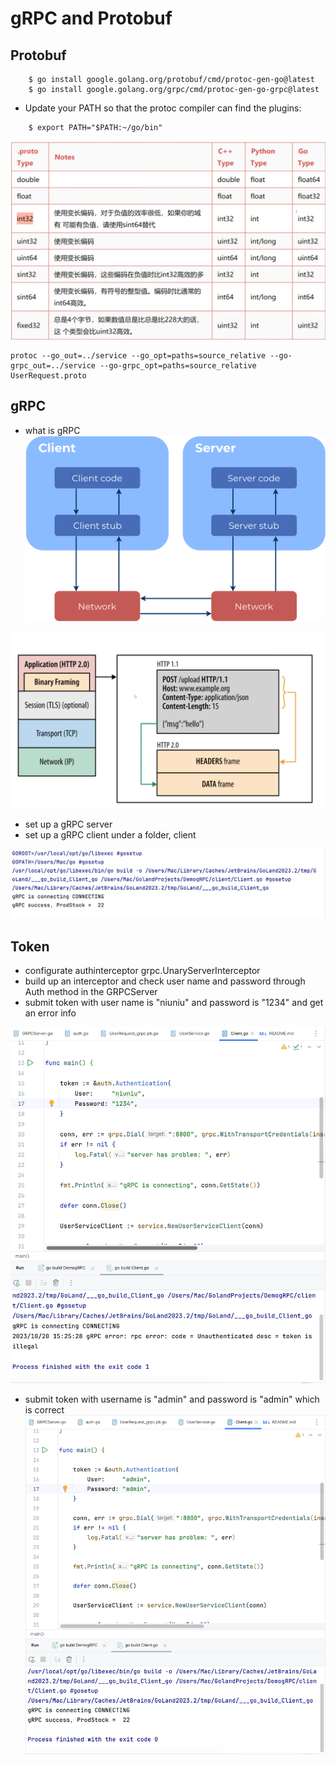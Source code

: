 # gRPC and Protobuf

## Protobuf

```
    $ go install google.golang.org/protobuf/cmd/protoc-gen-go@latest
    $ go install google.golang.org/grpc/cmd/protoc-gen-go-grpc@latest
```

- Update your PATH so that the protoc compiler can find the plugins:
```
    $ export PATH="$PATH:~/go/bin"
```

![protobuf](https://github.com/niuniu268/grpc/blob/master/img/Screenshot%202023-10-20%20at%2008.05.57.png?raw=true)

```
protoc --go_out=../service --go_opt=paths=source_relative --go-grpc_out=../service --go-grpc_opt=paths=source_relative UserRequest.proto
```

## gRPC

- what is gRPC
![gRPC](https://github.com/niuniu268/grpc/blob/master/img/rpc-arch.png?raw=true)

![gRPC](https://github.com/niuniu268/grpc/blob/master/img/Screenshot%202023-10-20%20at%2008.16.05.png?raw=true)

- set up a gRPC server
- set up a gRPC client under a folder, client

![gRPC](https://github.com/niuniu268/grpc/blob/master/img/Screenshot%202023-10-20%20at%2012.19.55.png?raw=true)

## Token

- configurate authinterceptor grpc.UnaryServerInterceptor
- build up an interceptor and check user name and password through Auth method in the GRPCServer
- submit token with user name is "niuniu" and password is "1234" and get an error info

![gRPC](https://github.com/niuniu268/grpc/blob/master/img/Screenshot%202023-10-20%20at%2015.25.42.png?raw=true)

- submit token with username is "admin" and password is "admin" which is correct
![gRPC](https://github.com/niuniu268/grpc/blob/master/img/Screenshot%202023-10-20%20at%2015.26.06.png?raw=true)
